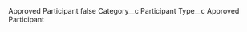 <?xml version="1.0" encoding="UTF-8"?>
<CustomMetadata xmlns="http://soap.sforce.com/2006/04/metadata" xmlns:xsi="http://www.w3.org/2001/XMLSchema-instance" xmlns:xsd="http://www.w3.org/2001/XMLSchema">
    <label>Approved Participant</label>
    <protected>false</protected>
    <values>
        <field>Category__c</field>
        <value xsi:type="xsd:string">Participant</value>
    </values>
    <values>
        <field>Type__c</field>
        <value xsi:type="xsd:string">Approved Participant</value>
    </values>
</CustomMetadata>
